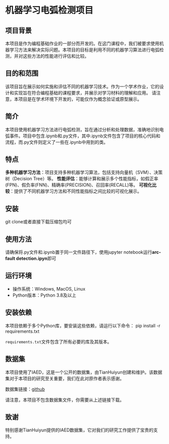 # 机器学习电弧检测项目
## 项目背景

本项目是作为编程基础作业的一部分而开发的。在这门课程中，我们被要求使用机器学习方法来解决实际问题。本项目的目标是利用不同的机器学习算法进行电弧检测，并对这些方法的性能进行评估和比较。

## 目的和范围

该项目旨在展示如何实施和评估不同的机器学习技术。作为一个学术作业，它的设计和实现旨在符合编程基础的课程要求，并展示对学习材料的理解和应用。
请注意，本项目是在学术环境下开发的，可能仅作为概念验证或原型展示。

## 简介
本项目使用机器学习方法进行电弧检测，旨在通过分析和处理数据，准确地识别电弧事件。项目中包含.ipynb和.py文件，其中.ipynb文件包含了项目的核心代码和流程，而.py文件则定义了一些在.ipynb中用到的类。

## 特点
**多种机器学习方法**：项目支持多种机器学习算法，包括支持向量机（SVM）、决策树（Decision Tree）等。
**性能评估**：能够计算和展示多个性能指标，如假正率(FPN)、假负率(FNN)、精确率(PRECISION)、召回率(RECALL)等。
**可视化比较**：提供了不同机器学习方法和不同性能指标之间比较的可视化展示。

## 安装
git clone或者直接下载压缩包均可

## 使用方法
请确保将.py文件和.ipynb置于同一文件路径下，使用jupyter notebook运行**arc-fault detection.ipyn**即可

## 运行环境

- 操作系统：Windows, MacOS, Linux
- Python版本：Python 3.8及以上

## 安装依赖

本项目依赖于多个Python库，要安装这些依赖，请运行以下命令：
pip install -r requirements.txt

`requirements.txt`文件包含了所有必要的库及其版本。


## 数据集

本项目使用了IAED，这是一个公开的数据集，由TianHuiyun创建和维护。该数据集对于本项目的研究至关重要，我们在此对原作者表示感谢。

数据集链接：[github](https://github.com/inteverdata/IAED)

请注意，本项目不包含数据集文件，你需要从上述链接下载。

## 致谢

特别感谢TianHuiyun提供的IAED数据集，它对我们的研究工作提供了宝贵的支持。
